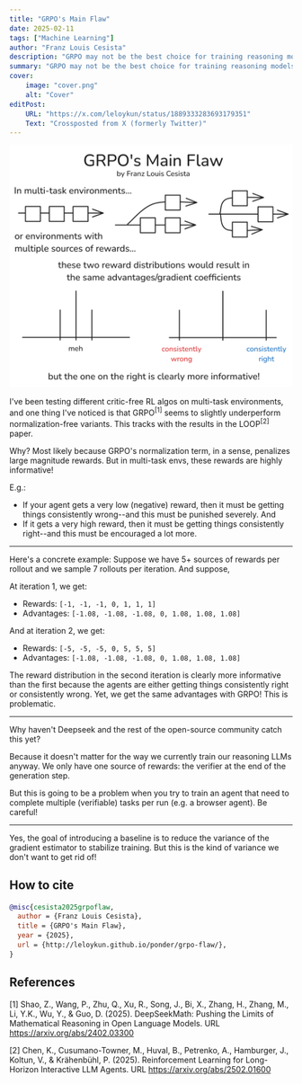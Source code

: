 ```yaml
---
title: "GRPO's Main Flaw"
date: 2025-02-11
tags: ["Machine Learning"]
author: "Franz Louis Cesista"
description: "GRPO may not be the best choice for training reasoning models. Here's why."
summary: "GRPO may not be the best choice for training reasoning models. Here's why."
cover:
    image: "cover.png"
    alt: "Cover"
editPost:
    URL: "https://x.com/leloykun/status/1889333283693179351"
    Text: "Crossposted from X (formerly Twitter)"
---
```


<div align="center">
    <img src="cover.png"/>
</div>

I've been testing different critic-free RL algos on multi-task environments, and one thing I've noticed is that GRPO$^{[1]}$ seems to slightly underperform normalization-free variants. This tracks with the results in the LOOP$^{[2]}$ paper.

Why? Most likely because GRPO's normalization term, in a sense, penalizes large magnitude rewards. But in multi-task envs, these rewards are highly informative!

E.g.:

- If your agent gets a very low (negative) reward, then it must be getting things consistently wrong--and this must be punished severely. And
- If it gets a very high reward, then it must be getting things consistently right--and this must be encouraged a lot more.

---

Here's a concrete example: Suppose we have 5+ sources of rewards per rollout and we sample 7 rollouts per iteration. And suppose,

At iteration 1, we get:

- Rewards: `[-1, -1, -1, 0, 1, 1, 1]`
- Advantages: `[-1.08, -1.08, -1.08, 0, 1.08, 1.08, 1.08]`

And at iteration 2, we get:

- Rewards: `[-5, -5, -5, 0, 5, 5, 5]`
- Advantages: `[-1.08, -1.08, -1.08, 0, 1.08, 1.08, 1.08]`

The reward distribution in the second iteration is clearly more informative than the first because the agents are either getting things consistently right or consistently wrong. Yet, we get the same advantages with GRPO! This is problematic.

---

Why haven't Deepseek and the rest of the open-source community catch this yet?

Because it doesn't matter for the way we currently train our reasoning LLMs anyway. We only have one source of rewards: the verifier at the end of the generation step.

But this is going to be a problem when you try to train an agent that need to complete multiple (verifiable) tasks per run (e.g. a browser agent). Be careful!

---

Yes, the goal of introducing a baseline is to reduce the variance of the gradient estimator to stabilize training. But this is the kind of variance we don't want to get rid of!

## How to cite

```bibtex
@misc{cesista2025grpoflaw,
  author = {Franz Louis Cesista},
  title = {GRPO's Main Flaw},
  year = {2025},
  url = {http://leloykun.github.io/ponder/grpo-flaw/},
}
```

## References

[1] Shao, Z., Wang, P., Zhu, Q., Xu, R., Song, J., Bi, X., Zhang, H., Zhang, M., Li, Y.K., Wu, Y., & Guo, D. (2025). DeepSeekMath: Pushing the Limits of Mathematical Reasoning in Open Language Models. URL https://arxiv.org/abs/2402.03300

[2] Chen, K., Cusumano-Towner, M., Huval, B., Petrenko, A., Hamburger, J., Koltun, V., & Krähenbühl, P. (2025). Reinforcement Learning for Long-Horizon Interactive LLM Agents. URL https://arxiv.org/abs/2502.01600
